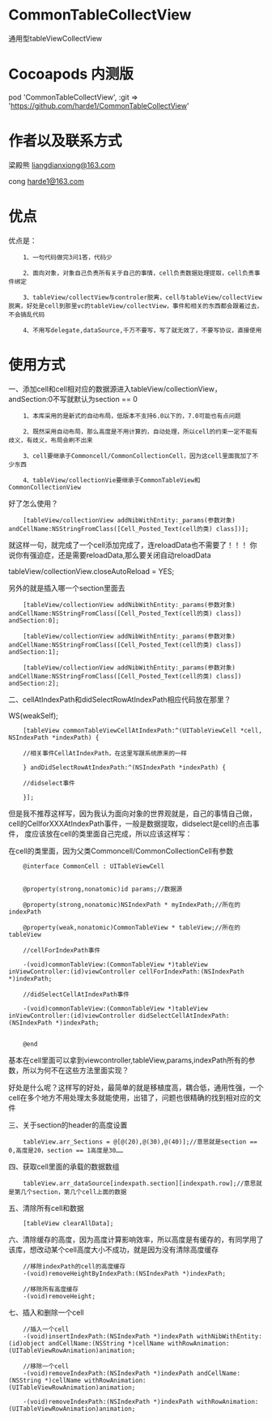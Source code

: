 # CommonTableCollectView
通用型tableViewCollectView


#  Cocoapods 内测版

 pod 'CommonTableCollectView', :git => 'https://github.com/harde1/CommonTableCollectView'

# 作者以及联系方式

梁殿熊  liangdianxiong@163.com

cong    harde1@163.com

#  优点

优点是：

        1、一句代码做完3问1答，代码少

        2、面向对象，对象自己负责所有关于自己的事情，cell负责数据处理提取，cell负责事件绑定

        3、tableView/collectView与controler脱离，cell与tableView/collectView脱离，好处是cell到那里vc的tableView/collectView，事件和相关的东西都会跟着过去，不会搞乱代码

        4、不用写delegate,dataSource,千万不要写，写了就无效了，不要写协议，直接使用


#  使用方式

一、添加cell和cell相对应的数据源进入tableView/collectionView，andSection:0不写就默认为section == 0


        1、本库采用的是新式的自动布局，低版本不支持6.0以下的，7.0可能也有点问题

        2、既然采用自动布局，那么高度是不用计算的，自动处理，所以cell的约束一定不能有歧义，有歧义，布局会刷不出来

        3、cell要继承于Commoncell/CommonCollectionCell，因为这cell里面我加了不少东西

        4、tableView/collectionVie要继承于CommonTableView和CommonCollectionView

好了怎么使用？

        [tableView/collectionView addNibWithEntity:_params(参数对象) andCellName:NSStringFromClass([Cell_Posted_Text(cell的类) class])];

就这样一句，就完成了一个cell添加完成了，连reloadData也不需要了！！！
你说你有强迫症，还是需要reloadData,那么要关闭自动reloadData

tableView/collectionView.closeAutoReload = YES;

另外的就是插入哪一个section里面去

        [tableView/collectionView addNibWithEntity:_params(参数对象) andCellName:NSStringFromClass([Cell_Posted_Text(cell的类) class]) andSection:0];

        [tableView/collectionView addNibWithEntity:_params(参数对象) andCellName:NSStringFromClass([Cell_Posted_Text(cell的类) class]) andSection:1];

        [tableView/collectionView addNibWithEntity:_params(参数对象) andCellName:NSStringFromClass([Cell_Posted_Text(cell的类) class]) andSection:2];

二、cellAtIndexPath和didSelectRowAtIndexPath相应代码放在那里？

WS(weakSelf);

        [tableView commonTableViewCellAtIndexPath:^(UITableViewCell *cell, NSIndexPath *indexPath) {

        //相关事件CellAtIndexPath，在这里写跟系统原来的一样

        } andDidSelectRowAtIndexPath:^(NSIndexPath *indexPath) {

        //didselect事件

        }];

但是我不推荐这样写，因为我认为面向对象的世界观就是，自己的事情自己做，cell的CellforXXXAtIndexPath事件，一般是数据提取，didselect是cell的点击事件，
度应该放在cell的类里面自己完成，所以应该这样写：

在cell的类里面，因为父类Commoncell/CommonCollectionCell有参数


        @interface CommonCell : UITableViewCell


        @property(strong,nonatomic)id params;//数据源

        @property(strong,nonatomic)NSIndexPath * myIndexPath;//所在的indexPath

        @property(weak,nonatomic)CommonTableView * tableView;//所在的tableView

        //cellForIndexPath事件

        -(void)commonTableView:(CommonTableView *)tableView inViewController:(id)viewController cellForIndexPath:(NSIndexPath *)indexPath;

        //didSelectCellAtIndexPath事件

        -(void)commonTableView:(CommonTableView *)tableView inViewController:(id)viewController didSelectCellAtIndexPath:(NSIndexPath *)indexPath;


        @end

基本在cell里面可以拿到viewcontroller,tableView,params,indexPath所有的参数，所以为何不在这些方法里面实现？

好处是什么呢？这样写的好处，最简单的就是移植度高，耦合低，通用性强，一个cell在多个地方不用处理太多就能使用，出错了，问题也很精确的找到相对应的文件


三、关于section的header的高度设置

        tableView.arr_Sections = @[@(20),@(30),@(40)];//意思就是section == 0,高度是20，section == 1高度是30……

四、获取cell里面的承载的数据数组

        tableView.arr_dataSource[indexpath.section][indexpath.row];//意思就是第几个section，第几个cell上面的数据

五、清除所有cell和数据

        [tableView clearAllData];

六、清除缓存的高度，因为高度计算影响效率，所以高度是有缓存的，有同学用了该库，想改动某个cell高度大小不成功，就是因为没有清除高度缓存

        //移除indexPath的cell的高度缓存
        -(void)removeHeightByIndexPath:(NSIndexPath *)indexPath;

        //移除所有高度缓存
        -(void)removeHeight;


七、插入和删除一个cell

        //插入一个cell
        -(void)insertIndexPath:(NSIndexPath *)indexPath withNibWithEntity:(id)object andCellName:(NSString *)cellName withRowAnimation:(UITableViewRowAnimation)animation;

        //移除一个cell
        -(void)removeIndexPath:(NSIndexPath *)indexPath andCellName:(NSString *)cellName withRowAnimation:(UITableViewRowAnimation)animation;

        -(void)removeIndexPath:(NSIndexPath *)indexPath withRowAnimation:(UITableViewRowAnimation)animation;

